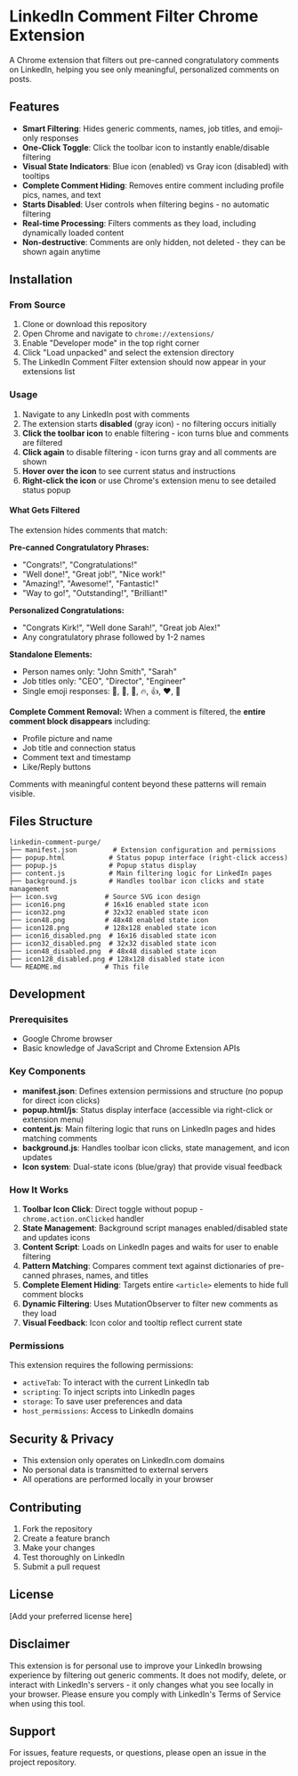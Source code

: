 # LinkedIn Comment Filter Chrome Extension

A Chrome extension that filters out pre-canned congratulatory comments on LinkedIn, helping you see only meaningful, personalized comments on posts.

## Features

- **Smart Filtering**: Hides generic comments, names, job titles, and emoji-only responses
- **One-Click Toggle**: Click the toolbar icon to instantly enable/disable filtering
- **Visual State Indicators**: Blue icon (enabled) vs Gray icon (disabled) with tooltips
- **Complete Comment Hiding**: Removes entire comment including profile pics, names, and text
- **Starts Disabled**: User controls when filtering begins - no automatic filtering
- **Real-time Processing**: Filters comments as they load, including dynamically loaded content
- **Non-destructive**: Comments are only hidden, not deleted - they can be shown again anytime

## Installation

### From Source

1. Clone or download this repository
2. Open Chrome and navigate to `chrome://extensions/`
3. Enable "Developer mode" in the top right corner
4. Click "Load unpacked" and select the extension directory
5. The LinkedIn Comment Filter extension should now appear in your extensions list

### Usage

1. Navigate to any LinkedIn post with comments
2. The extension starts **disabled** (gray icon) - no filtering occurs initially
3. **Click the toolbar icon** to enable filtering - icon turns blue and comments are filtered
4. **Click again** to disable filtering - icon turns gray and all comments are shown
5. **Hover over the icon** to see current status and instructions
6. **Right-click the icon** or use Chrome's extension menu to see detailed status popup

#### What Gets Filtered

The extension hides comments that match:

**Pre-canned Congratulatory Phrases:**
- "Congrats!", "Congratulations!"
- "Well done!", "Great job!", "Nice work!"
- "Amazing!", "Awesome!", "Fantastic!"
- "Way to go!", "Outstanding!", "Brilliant!"

**Personalized Congratulations:**
- "Congrats Kirk!", "Well done Sarah!", "Great job Alex!"
- Any congratulatory phrase followed by 1-2 names

**Standalone Elements:**
- Person names only: "John Smith", "Sarah"
- Job titles only: "CEO", "Director", "Engineer"
- Single emoji responses: 👏, 🎉, 💪, 🔥, 👍, ❤️, 💯

**Complete Comment Removal:**
When a comment is filtered, the **entire comment block disappears** including:
- Profile picture and name
- Job title and connection status
- Comment text and timestamp
- Like/Reply buttons

Comments with meaningful content beyond these patterns will remain visible.

## Files Structure

```
linkedin-comment-purge/
├── manifest.json         # Extension configuration and permissions
├── popup.html           # Status popup interface (right-click access)
├── popup.js             # Popup status display
├── content.js           # Main filtering logic for LinkedIn pages
├── background.js        # Handles toolbar icon clicks and state management
├── icon.svg            # Source SVG icon design
├── icon16.png          # 16x16 enabled state icon
├── icon32.png          # 32x32 enabled state icon  
├── icon48.png          # 48x48 enabled state icon
├── icon128.png         # 128x128 enabled state icon
├── icon16_disabled.png  # 16x16 disabled state icon
├── icon32_disabled.png  # 32x32 disabled state icon
├── icon48_disabled.png  # 48x48 disabled state icon
├── icon128_disabled.png # 128x128 disabled state icon
└── README.md           # This file
```

## Development

### Prerequisites

- Google Chrome browser
- Basic knowledge of JavaScript and Chrome Extension APIs

### Key Components

- **manifest.json**: Defines extension permissions and structure (no popup for direct icon clicks)
- **popup.html/js**: Status display interface (accessible via right-click or extension menu)
- **content.js**: Main filtering logic that runs on LinkedIn pages and hides matching comments
- **background.js**: Handles toolbar icon clicks, state management, and icon updates
- **Icon system**: Dual-state icons (blue/gray) that provide visual feedback

### How It Works

1. **Toolbar Icon Click**: Direct toggle without popup - `chrome.action.onClicked` handler
2. **State Management**: Background script manages enabled/disabled state and updates icons
3. **Content Script**: Loads on LinkedIn pages and waits for user to enable filtering
4. **Pattern Matching**: Compares comment text against dictionaries of pre-canned phrases, names, and titles
5. **Complete Element Hiding**: Targets entire `<article>` elements to hide full comment blocks
6. **Dynamic Filtering**: Uses MutationObserver to filter new comments as they load
7. **Visual Feedback**: Icon color and tooltip reflect current state

### Permissions

This extension requires the following permissions:
- `activeTab`: To interact with the current LinkedIn tab
- `scripting`: To inject scripts into LinkedIn pages
- `storage`: To save user preferences and data
- `host_permissions`: Access to LinkedIn domains

## Security & Privacy

- This extension only operates on LinkedIn.com domains
- No personal data is transmitted to external servers
- All operations are performed locally in your browser

## Contributing

1. Fork the repository
2. Create a feature branch
3. Make your changes
4. Test thoroughly on LinkedIn
5. Submit a pull request

## License

[Add your preferred license here]

## Disclaimer

This extension is for personal use to improve your LinkedIn browsing experience by filtering out generic comments. It does not modify, delete, or interact with LinkedIn's servers - it only changes what you see locally in your browser. Please ensure you comply with LinkedIn's Terms of Service when using this tool.

## Support

For issues, feature requests, or questions, please open an issue in the project repository.